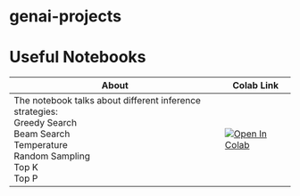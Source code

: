# genai-projects

# Useful Notebooks

| About                                                     | Colab Link                                                                                   |
|-----------------------------------------------------------------|----------------------------------------------------------------------------------------------|
| The notebook talks about different inference strategies: <br>Greedy Search <br>Beam Search <br>Temperature <br>Random Sampling <br>Top K <br>Top P | [![Open In Colab](https://colab.research.google.com/assets/colab-badge.svg)](https://colab.research.google.com/drive/1CowIPmJuoMJPdafVTWzOCBJm6Yv3n-NN?usp=sharing) |